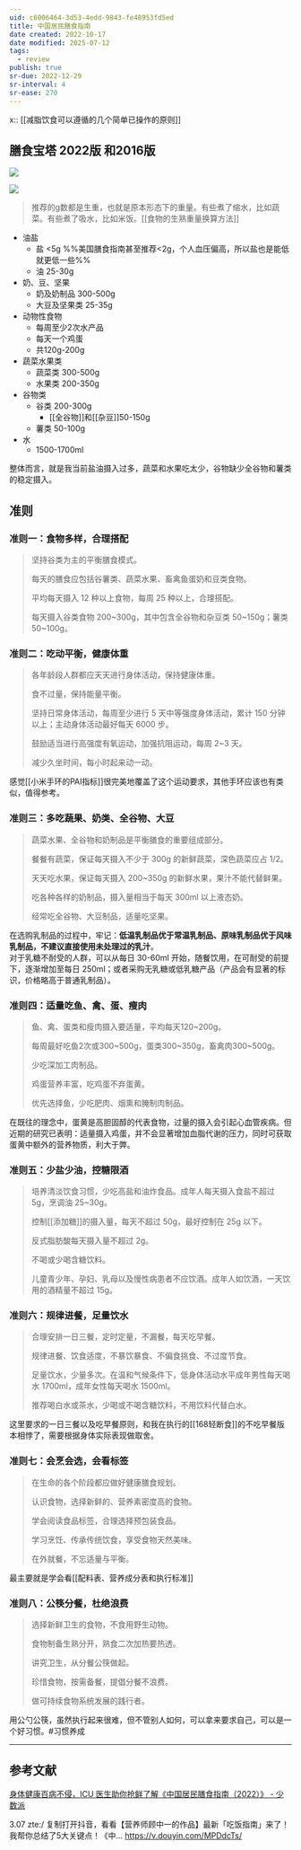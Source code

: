 ```yaml
---
uid: c6006464-3d53-4edd-9843-fe48953fd5ed
title: 中国居民膳食指南
date created: 2022-10-17
date modified: 2025-07-12
tags:
  - review
publish: true
sr-due: 2022-12-29
sr-interval: 4
sr-ease: 270
---
```


x:: [[减脂饮食可以遵循的几个简单已操作的原则]]

## 膳食宝塔 2022版 和2016版

![](https://img.oldwinter.top/c9n0625b34tfv76jsu0g.jpeg)

![](https://img.oldwinter.top/20221017231031.png)

> 推荐的g数都是生重，也就是原本形态下的重量。有些煮了缩水，比如蔬菜。有些煮了吸水，比如米饭。[[食物的生熟重量换算方法]]

- 油盐
	- 盐 <5g %%美国膳食指南甚至推荐<2g，个人血压偏高，所以盐也是能低就更低一些%%
	- 油 25-30g
- 奶、豆、坚果
	- 奶及奶制品 300-500g
	- 大豆及坚果类 25-35g
- 动物性食物
	- 每周至少2次水产品
	- 每天一个鸡蛋
	- 共120g-200g
- 蔬菜水果类
	- 蔬菜类 300-500g
	- 水果类 200-350g
- 谷物类
	- 谷类 200-300g
		- [[全谷物]]和[[杂豆]]50-150g
	- 薯类 50-100g
- 水
	- 1500-1700ml

整体而言，就是我当前盐油摄入过多，蔬菜和水果吃太少，谷物缺少全谷物和薯类的稳定摄入。

## 准则

### 准则一：食物多样，合理搭配

> 坚持谷类为主的平衡膳食模式。
>
> 每天的膳食应包括谷薯类、蔬菜水果、畜禽鱼蛋奶和豆类食物。
>
> 平均每天摄入 12 种以上食物，每周 25 种以上，合理搭配。
>
> 每天摄入谷类食物 200~300g，其中包含全谷物和杂豆类 50~150g；薯类 50~100g。

### 准则二：吃动平衡，健康体重

> 各年龄段人群都应天天进行身体活动，保持健康体重。
>
> 食不过量，保持能量平衡。
>
> 坚持日常身体活动，每周至少进行 5 天中等强度身体活动，累计 150 分钟以上；主动身体活动最好每天 6000 步。
>
> 鼓励适当进行高强度有氧运动，加强抗阻运动，每周 2~3 天。
>
> 减少久坐时间，每小时起来动一动。

感觉[[小米手环的PAI指标]]很完美地覆盖了这个运动要求，其他手环应该也有类似，值得参考。

### 准则三：多吃蔬果、奶类、全谷物、大豆

> 蔬菜水果、全谷物和奶制品是平衡膳食的重要组成部分。
>
> 餐餐有蔬菜，保证每天摄入不少于 300g 的新鲜蔬菜，深色蔬菜应占 1/2。
>
> 天天吃水果，保证每天摄入 200~350g 的新鲜水果，果汁不能代替鲜果。
>
> 吃各种各样的奶制品，摄入量相当于每天 300ml 以上液态奶。
>
> 经常吃全谷物、大豆制品，适量吃坚果。

在选购乳制品的过程中，牢记：**低温乳制品优于常温乳制品、原味乳制品优于风味乳制品，不建议直接使用未处理过的乳汁**。  
对于乳糖不耐受的人群，可以从每日 30-60ml 开始，随餐饮用，在可耐受的前提下，逐渐增加至每日 250ml；或者采购无乳糖或低乳糖产品（产品会有显著的标识，价格略高于普通乳制品）。

### 准则四：适量吃鱼、禽、蛋、瘦肉

> 鱼、禽、蛋类和瘦肉摄入要适量，平均每天120~200g。
>
> 每周最好吃鱼2次或300~500g，蛋类300~350g，畜禽肉300~500g。
>
> 少吃深加工肉制品。
>
> 鸡蛋营养丰富，吃鸡蛋不弃蛋黄。
>
> 优先选择鱼，少吃肥肉、烟熏和腌制肉制品。

在既往的理念中，蛋黄是高胆固醇的代表食物，过量的摄入会引起心血管疾病。但近期的研究已表明：适量摄入鸡蛋，并不会显著增加血脂代谢的压力，同时可获取蛋黄中额外的营养物质，利大于弊。

### 准则五：少盐少油，控糖限酒

> 培养清淡饮食习惯，少吃高盐和油炸食品。成年人每天摄入食盐不超过 5g，烹调油 25~30g。
>
> 控制[[添加糖]]的摄入量，每天不超过 50g，最好控制在 25g 以下。
>
> 反式脂肪酸每天摄入量不超过 2g。
>
> 不喝或少喝含糖饮料。
>
> 儿童青少年、孕妇、乳母以及慢性病患者不应饮酒。成年人如饮酒，一天饮用的酒精量不超过 15g。

### 准则六：规律进餐，足量饮水

> 合理安排一日三餐，定时定量，不漏餐，每天吃早餐。
>
> 规律进餐、饮食适度，不暴饮暴食、不偏食挑食、不过度节食。
>
> 足量饮水，少量多次。在温和气候条件下，低身体活动水平成年男性每天喝水 1700ml，成年女性每天喝水 1500ml。
>
> 推荐喝白水或茶水，少喝或不喝含糖饮料，不用饮料代替白水。

这里要求的一日三餐以及吃早餐原则，和我在执行的[[168轻断食]]的不吃早餐版本相悖了，需要根据身体实际表现做取舍。

### 准则七：会烹会选，会看标签

> 在生命的各个阶段都应做好健康膳食规划。
>
> 认识食物，选择新鲜的、营养素密度高的食物。
>
> 学会阅读食品标签，合理选择预包装食品。
>
> 学习烹饪、传承传统饮食，享受食物天然美味。
>
> 在外就餐，不忘适量与平衡。

最主要就是学会看[[配料表、营养成分表和执行标准]]

### 准则八：公筷分餐，杜绝浪费

> 选择新鲜卫生的食物，不食用野生动物。
>
> 食物制备生熟分开，熟食二次加热要热透。
>
> 讲究卫生，从分餐公筷做起。
>
> 珍惜食物，按需备餐，提倡分餐不浪费。
>
> 做可持续食物系统发展的践行者。

用公勺公筷，虽然执行起来很难，但不管别人如何，可以拿来要求自己，可以是一个好习惯。#习惯养成

---

## 参考文献

[身体健康百病不侵，ICU 医生助你抢鲜了解《中国居民膳食指南（2022）》 - 少数派](https://sspai.com/post/72984)

3.07 zte:/ 复制打开抖音，看看【营养师顾中一的作品】最新「吃饭指南」来了！我帮你总结了5大关键点！《中… https://v.douyin.com/MPDdcTs/

